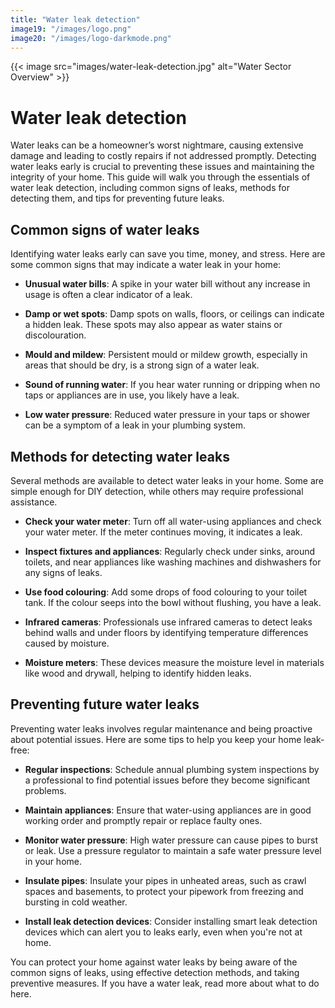 ```yaml
---
title: "Water leak detection"
image19: "/images/logo.png"
image20: "/images/logo-darkmode.png"
---
```


{{< image src="images/water-leak-detection.jpg" alt="Water Sector Overview" >}}

# Water leak detection

Water leaks can be a homeowner’s worst nightmare, causing extensive damage and leading to costly repairs if not addressed promptly. Detecting water leaks early is crucial to preventing these issues and maintaining the integrity of your home. This guide will walk you through the essentials of water leak detection, including common signs of leaks, methods for detecting them, and tips for preventing future leaks.

## Common signs of water leaks

Identifying water leaks early can save you time, money, and stress. Here are some common signs that may indicate a water leak in your home:

- **Unusual water bills**: A spike in your water bill without any increase in usage is often a clear indicator of a leak.

- **Damp or wet spots**: Damp spots on walls, floors, or ceilings can indicate a hidden leak. These spots may also appear as water stains or discolouration.

- **Mould and mildew**: Persistent mould or mildew growth, especially in areas that should be dry, is a strong sign of a water leak.

- **Sound of running water**: If you hear water running or dripping when no taps or appliances are in use, you likely have a leak.

- **Low water pressure**: Reduced water pressure in your taps or shower can be a symptom of a leak in your plumbing system.

## Methods for detecting water leaks

Several methods are available to detect water leaks in your home. Some are simple enough for DIY detection, while others may require professional assistance.

- **Check your water meter**: Turn off all water-using appliances and check your water meter. If the meter continues moving, it indicates a leak.

- **Inspect fixtures and appliances**: Regularly check under sinks, around toilets, and near appliances like washing machines and dishwashers for any signs of leaks.

- **Use food colouring**: Add some drops of food colouring to your toilet tank. If the colour seeps into the bowl without flushing, you have a leak.

- **Infrared cameras**: Professionals use infrared cameras to detect leaks behind walls and under floors by identifying temperature differences caused by moisture.

- **Moisture meters**: These devices measure the moisture level in materials like wood and drywall, helping to identify hidden leaks.

## Preventing future water leaks

Preventing water leaks involves regular maintenance and being proactive about potential issues. Here are some tips to help you keep your home leak-free:

- **Regular inspections**: Schedule annual plumbing system inspections by a professional to find potential issues before they become significant problems.

- **Maintain appliances**: Ensure that water-using appliances are in good working order and promptly repair or replace faulty ones.

- **Monitor water pressure**: High water pressure can cause pipes to burst or leak. Use a pressure regulator to maintain a safe water pressure level in your home.

- **Insulate pipes**: Insulate your pipes in unheated areas, such as crawl spaces and basements, to protect your pipework from freezing and bursting in cold weather.

- **Install leak detection devices**: Consider installing smart leak detection devices which can alert you to leaks early, even when you're not at home.

You can protect your home against water leaks by being aware of the common signs of leaks, using effective detection methods, and taking preventive measures. If you have a water leak, read more about what to do here.
